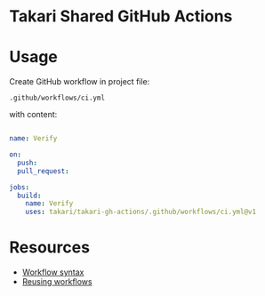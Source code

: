 # Takari Shared GitHub Actions


# Usage

Create GitHub workflow in project file:

```
.github/workflows/ci.yml
```

 with content:

```yaml

name: Verify

on:
  push:
  pull_request:

jobs:
  build:
    name: Verify
    uses: takari/takari-gh-actions/.github/workflows/ci.yml@v1

```

# Resources

- [Workflow syntax](https://docs.github.com/en/actions/learn-github-actions/workflow-syntax-for-github-actions)
- [Reusing workflows](https://docs.github.com/en/actions/learn-github-actions/reusing-workflows)

